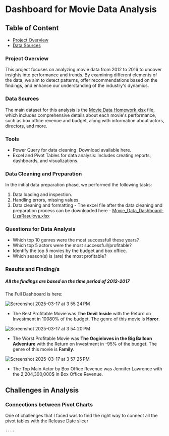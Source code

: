 # Dashboard for Movie Data Analysis
## Table of Content
- [Project Overview](#project-overview)
- [Data Sources](#data-source)

### Project Overview
This project focuses on analyzing movie data from 2012 to 2016 to uncover insights into performance and trends. By examining different elements of the data, we aim to detect patterns, offer recommendations based on the findings, and enhance our understanding of the industry's dynamics.

### Data Sources
The main dataset for this analysis is the [Movie Data Homework.xlsx](https://github.com/user-attachments/files/19299368/AANPLdFKQ5qgmO5lWys6_Movies.Data.Ready.for.Dashboard.xlsx) file, which includes comprehensive details about each movie's performance, such as box office revenue and budget, along with information about actors, directors, and more.


### Tools
- Power Query for data cleaning: Download available here.
- Excel and Pivot Tables for data analysis: Includes creating reports, dashboards, and visualizations.

### Data Cleaning and Preparation
In the initial data preparation phase, we performed the following tasks:
1. Data loading and inspection.
2. Handling errors, missing values.
3. Data cleaning and formatting - The excel file after the data cleaning and preparation process can be downloaded here - [Movie_Data_Dashboard-LizaRasulova.xlsx](https://github.com/user-attachments/files/19296078/Movie_Data_Dashboard-LizaRasulova.xlsx)

### Questions for Data Analysis
- Which top 10 genres were the most successfull these years?
- Which top 5 actors were the most successfull/profitable?
- Identify the top 5 movies by the budget and box office.
- Which season(s) is (are) the most profitable?

### Results and Finding/s
##### All the findings are based on the time period of 2012-2017
The Full Dashboard is here:

![Screenshot 2025-03-17 at 3 55 24 PM](https://github.com/user-attachments/assets/b9e31a15-01b4-4f6d-868c-fdd3aa7777ba)

- The Best Profitable Movie was **The Devil Inside** with the Return on Investment in 10080% of the budget. The genre of this movie is **Horor**.

![Screenshot 2025-03-17 at 3 54 20 PM](https://github.com/user-attachments/assets/7ca64df4-2033-4317-a15e-73672c49a534)
- The Worst Profitable Movie was **The Oogieloves in the Big Balloon Adventure** with the Return on Investment in -95% of the budget. The genre of this movie is **Family**.

![Screenshot 2025-03-17 at 3 57 25 PM](https://github.com/user-attachments/assets/a10f7af9-9e0f-403b-9093-2efbb7c199be)

- The Top Main Actor by Box Office Revenue was Jennifer Lawrence with the 2,204,300,000$ in Box Office Revenue.

## Challenges in Analysis
### Connections between Pivot Charts
One of challenges that I faced was to find the right way to connect all the pivot tables with the Release Date slicer
```
....

```


